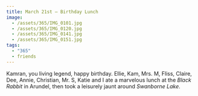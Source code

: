 ```yaml
---
title: March 21st — Birthday Lunch
image:
  - /assets/365/IMG_0101.jpg
  - /assets/365/IMG_0120.jpg
  - /assets/365/IMG_0141.jpg
  - /assets/365/IMG_0151.jpg
tags:
  - "365"
  - friends
---
```

Kamran, you living legend, happy birthday. Ellie, Kam, Mrs. M, Fliss, Claire, Dee, Annie, Christian, Mr. S, Katie and I ate a marvelous lunch at the _Black Rabbit_ in Arundel, then took a leisurely jaunt around _Swanborne Lake_. 